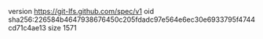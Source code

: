 version https://git-lfs.github.com/spec/v1
oid sha256:226584b4647938676450c205fdadc97e564e6ec30e6933795f4744cd71c4ae13
size 1571
